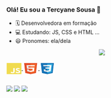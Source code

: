 ### Olá! Eu sou a Tercyane Sousa 👋

- 🗓️ Desenvolvedora  em  formação 
- 💻 Estudando: JS, CSS e HTML ...
- 😃 Pronomes: ela/dela


<div align="center">
  <a href="https://https://www.linkedin.com/in/tercyane/">
  <img height="180em" src="https://github-readme-stats.vercel.app/api?username=tercyane&show_icons=true&theme=midnight-purple&include_all_commits=true&count_private=true"/>
 
</div>
  
  <div style="display: inline_block"><br>
  <img align="center" alt="Rafa-Js" height="30" width="40" src="https://raw.githubusercontent.com/devicons/devicon/master/icons/javascript/javascript-plain.svg">
  <img align="center" alt="Rafa-HTML" height="30" width="40" src="https://raw.githubusercontent.com/devicons/devicon/master/icons/html5/html5-original.svg">
  <img align="center" alt="Rafa-CSS" height="30" width="40" src="https://raw.githubusercontent.com/devicons/devicon/master/icons/css3/css3-original.svg">
 
</div>
  
  ##
  
  <div>
    
  <a href="https://www.instagram.com/leiturasdatercy/" target="_blank"><img src="https://img.shields.io/badge/-Instagram-%23E4405F?style=for-the-badge&logo=instagram&logoColor=white" target="_blank"></a>
 	<a href="https://www.twitch.tv/tercyane" target="_blank"><img src="https://img.shields.io/badge/Twitch-9146FF?style=for-the-badge&logo=twitch&logoColor=white" target="_blank"></a> 
  <a href="https://www.linkedin.com/in/tercyane/" target="_blank"><img src="https://img.shields.io/badge/-LinkedIn-%230077B5?style=for-the-badge&logo=linkedin&logoColor=white" target="_blank"></a> 
    
    
  </div>
  
